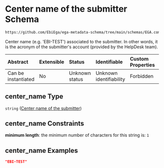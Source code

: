 # Center name of the submitter Schema

```txt
https://github.com/EbiEga/ega-metadata-schema/tree/main/schemas/EGA.common-definitions.json#/definitions/object_core_id/properties/center_name
```

Center name (e.g. 'EBI-TEST') associated to the submitter. In other words, it is the acronym of the submitter's account (provided by the HelpDesk team).

| Abstract            | Extensible | Status         | Identifiable            | Custom Properties | Additional Properties | Access Restrictions | Defined In                                                                                           |
| :------------------ | :--------- | :------------- | :---------------------- | :---------------- | :-------------------- | :------------------ | :--------------------------------------------------------------------------------------------------- |
| Can be instantiated | No         | Unknown status | Unknown identifiability | Forbidden         | Allowed               | none                | [EGA.common-definitions.json\*](../../../schemas/EGA.common-definitions.json "open original schema") |

## center\_name Type

`string` ([Center name of the submitter](ega-12-definitions-core-identifiers-of-an-object-properties-center-name-of-the-submitter.md))

## center\_name Constraints

**minimum length**: the minimum number of characters for this string is: `1`

## center\_name Examples

```json
"EBI-TEST"
```
